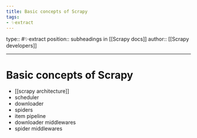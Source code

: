 ```yaml
---
title: Basic concepts of Scrapy
tags:
- ✨extract
---
```


type:: #✨extract
position:: subheadings in [[Scrapy docs]]
author:: [[Scrapy developers]]

---

# Basic concepts of Scrapy
- [[scrapy architecture]]
- scheduler
- downloader
- spiders
- item pipeline
- downloader middlewares
- spider middlewares
